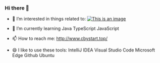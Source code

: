 ### Hi there 👋

<!-- 
**chen520-yu/chen520-yu** is a ✨ _special_ ✨ repository because its `README.md` (this file) appears on your GitHub profile. -->

<!-- Here are some ideas to get you started: -->

<!-- - 🔭 I’m currently working on  -->

    
<!-- - 👯 I’m looking to collaborate on ... -->
- 🎉 I’m interested in things related to:
   [![This is an image](https://myoctocat.com/assets/images/base-octocat.svg) ](https://camo.githubusercontent.com/cb14daa5026323125f8bfa59cac60bda62108bd5fccbf0b42eef2568bce800bd/68747470733a2f2f696d672e736869656c64732e696f2f62616467652f2d4a6176612d3030373339363f7374796c653d666c61742d737175617265266c6f676f3d4a617661266c6f676f436f6c6f723d666666)
<!-- - ⚡ Fun fact: ... -->
<!-- - 💬 Ask me about ... -->

- 🌱 I’m currently learning 
    Java TypeScript JavaScript 

- 📫 How to reach me: 
  http://www.cbystart.top/
  
- 😄  I like to use these tools:
  IntelliJ IDEA Visual Studio Code Microsoft Edge Github Ubuntu



